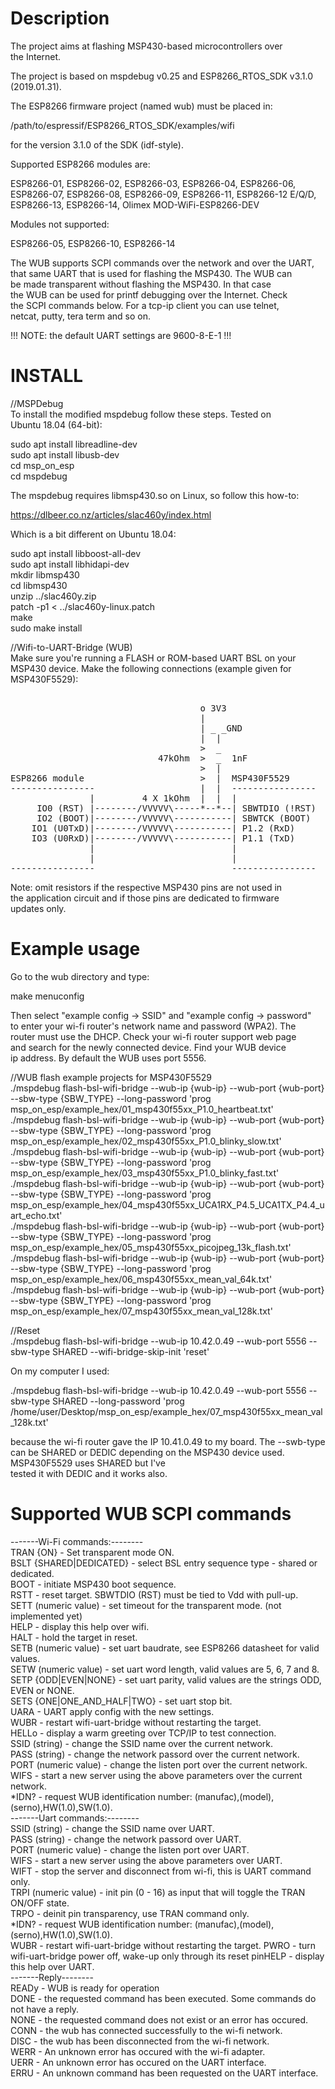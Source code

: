 Description  
===================================================================   
The project aims at flashing MSP430-based microcontrollers over  
the Internet.  
  
The project is based on mspdebug v0.25 and ESP8266_RTOS_SDK v3.1.0  
(2019.01.31).  
  
The ESP8266 firmware project (named wub) must be placed in:  
    
/path/to/espressif/ESP8266_RTOS_SDK/examples/wifi  
      
for the version 3.1.0 of the SDK (idf-style).  

Supported ESP8266 modules are:  

ESP8266-01, ESP8266-02, ESP8266-03, ESP8266-04, ESP8266-06,  
ESP8266-07, ESP8266-08, ESP8266-09, ESP8266-11, ESP8266-12 E/Q/D,  
ESP8266-13, ESP8266-14, Olimex MOD-WiFi-ESP8266-DEV  

Modules not supported:  

ESP8266-05, ESP8266-10, ESP8266-14  

The WUB supports SCPI commands over the network and over the UART,  
that same UART that is used for flashing the MSP430. The WUB can  
be made transparent without flashing the MSP430. In that case  
the WUB can be used for printf debugging over the Internet. Check  
the SCPI commands below. For a tcp-ip client you can use telnet,  
netcat, putty, tera term and so on.  


!!! NOTE: the default UART settings are 9600-8-E-1 !!!  


INSTALL  
===================================================================
//MSPDebug  
To install the modified mspdebug follow these steps. Tested on  
Ubuntu 18.04 (64-bit):  

sudo apt install libreadline-dev  
sudo apt install libusb-dev  
cd msp_on_esp  
cd mspdebug  

The mspdebug requires libmsp430.so on Linux, so follow this how-to:  

https://dlbeer.co.nz/articles/slac460y/index.html  

Which is a bit different on Ubuntu 18.04:  

sudo apt install libboost-all-dev  
sudo apt install libhidapi-dev  
mkdir libmsp430  
cd libmsp430  
unzip ../slac460y.zip  
patch -p1 < ../slac460y-linux.patch  
make  
sudo make install  

//Wifi-to-UART-Bridge (WUB)  
Make sure you're running a FLASH or ROM-based UART BSL on your  
MSP430 device. Make the following connections (example given for   
MSP430F5529):  
<pre>  
                                    o 3V3      
                                    |                                                                                
                                    | _ _GND  
                                    |  |
                                    >  _
                            47kOhm  >  _  1nF
                                    >  |
ESP8266 module                      >  |  MSP430F5529
----------------                    |  |  ----------------
               |         4 X 1kOhm  |  |  |
     IO0 (RST) |--------/VVVVV\-----*--*--| SBWTDIO (!RST)
     IO2 (BOOT)|--------/VVVVV\-----------| SBWTCK (BOOT)
    IO1 (U0TxD)|--------/VVVVV\-----------| P1.2 (RxD)
    IO3 (U0RxD)|--------/VVVVV\-----------| P1.1 (TxD)
               |                          |
               |                          |
----------------                          ----------------
</pre>  

Note: omit resistors if the respective MSP430 pins are not used in  
the application circuit and if those pins are dedicated to firmware  
updates only.   

Example usage  
===================================================================
Go to the wub directory and type:  

make menuconfig  

Then select "example config -> SSID" and "example config -> password"  
to enter your wi-fi router's network name and password (WPA2). The  
router must use the DHCP. Check your wi-fi router support web page   
and search for the newly connected device. Find your WUB device  
ip address. By default the WUB uses port 5556.   

//WUB flash example projects for MSP430F5529  
./mspdebug flash-bsl-wifi-bridge --wub-ip {wub-ip} --wub-port {wub-port} --sbw-type {SBW_TYPE} --long-password 'prog msp_on_esp/example_hex/01_msp430f55xx_P1.0_heartbeat.txt'  
./mspdebug flash-bsl-wifi-bridge --wub-ip {wub-ip} --wub-port {wub-port} --sbw-type {SBW_TYPE} --long-password 'prog msp_on_esp/example_hex/02_msp430f55xx_P1.0_blinky_slow.txt'  
./mspdebug flash-bsl-wifi-bridge --wub-ip {wub-ip} --wub-port {wub-port} --sbw-type {SBW_TYPE} --long-password 'prog msp_on_esp/example_hex/03_msp430f55xx_P1.0_blinky_fast.txt'  
./mspdebug flash-bsl-wifi-bridge --wub-ip {wub-ip} --wub-port {wub-port} --sbw-type {SBW_TYPE} --long-password 'prog msp_on_esp/example_hex/04_msp430f55xx_UCA1RX_P4.5_UCA1TX_P4.4_uart_echo.txt'  
./mspdebug flash-bsl-wifi-bridge --wub-ip {wub-ip} --wub-port {wub-port} --sbw-type {SBW_TYPE} --long-password 'prog msp_on_esp/example_hex/05_msp430f55xx_picojpeg_13k_flash.txt'  
./mspdebug flash-bsl-wifi-bridge --wub-ip {wub-ip} --wub-port {wub-port} --sbw-type {SBW_TYPE} --long-password 'prog msp_on_esp/example_hex/06_msp430f55xx_mean_val_64k.txt'  
./mspdebug flash-bsl-wifi-bridge --wub-ip {wub-ip} --wub-port {wub-port} --sbw-type {SBW_TYPE} --long-password 'prog msp_on_esp/example_hex/07_msp430f55xx_mean_val_128k.txt'  

//Reset  
./mspdebug flash-bsl-wifi-bridge --wub-ip 10.42.0.49 --wub-port 5556 --sbw-type SHARED --wifi-bridge-skip-init 'reset'  

On my computer I used:  

./mspdebug flash-bsl-wifi-bridge --wub-ip 10.42.0.49 --wub-port 5556 --sbw-type SHARED --long-password 'prog /home/user/Desktop/msp_on_esp/example_hex/07_msp430f55xx_mean_val_128k.txt'  

because the wi-fi router gave the IP 10.41.0.49 to my board. The --swb-type can be SHARED or DEDIC depending on the MSP430 device used. MSP430F5529 uses SHARED but I've  
tested it with DEDIC and it works also.   

Supported WUB SCPI commands  
===================================================================  
-------Wi-Fi commands:--------  
TRAN {ON} - Set transparent mode ON.  
BSLT {SHARED|DEDICATED} - select BSL entry sequence type - shared or dedicated.  
BOOT - initiate MSP430 boot sequence.  
RSTT - reset target. SBWTDIO (RST) must be tied to Vdd with pull-up.  
SETT (numeric value) - set timeout for the transparent mode. (not implemented yet)  
HELP - display this help over wifi.  
HALT - hold the target in reset.  
SETB (numeric value) - set uart baudrate, see ESP8266 datasheet for valid values.  
SETW (numeric value) - set uart word length, valid values are 5, 6, 7 and 8.  
SETP {ODD|EVEN|NONE} - set uart parity, valid values are the strings ODD, EVEN or NONE.  
SETS {ONE|ONE_AND_HALF|TWO} - set uart stop bit.  
UARA - UART apply config with the new settings.  
WUBR - restart wifi-uart-bridge without restarting the target.  
HELLo - display a warm greeting over TCP/IP to test connection.  
SSID (string) - change the SSID name over the current network.  
PASS (string) - change the network passord over the current network.  
PORT (numeric value) - change the listen port over the current network.  
WIFS - start a new server using the above parameters over the current network.  
*IDN? - request WUB identification number: (manufac),(model),(serno),HW(1.0),SW(1.0).  
-------Uart commands:--------  
SSID (string) - change the SSID name over UART.  
PASS (string) - change the network passord over UART.  
PORT (numeric value) - change the listen port over UART.  
WIFS - start a new server using the above parameters over UART.  
WIFT - stop the server and disconnect from wi-fi, this is UART command only.  
TRPI (numeric value) - init pin (0 - 16) as input that will toggle the TRAN ON/OFF state.  
TRPO - deinit pin transparency, use TRAN command only.  
*IDN? - request WUB identification number: (manufac),(model),(serno),HW(1.0),SW(1.0).  
WUBR - restart wifi-uart-bridge without restarting the target.
PWRO - turn wifi-uart-bridge power off, wake-up only through its reset pinHELP - display this help over UART.  
-------Reply--------  
READy - WUB is ready for operation  
DONE - the requested command has been executed. Some commands do not have a reply.  
NONE - the requested command does not exist or an error has occured.  
CONN - the wub has connected successfully to the wi-fi network.  
DISC - the wub has been disconnected from the wi-fi network.  
WERR - An unknown error has occured with the wi-fi adapter.  
UERR - An unknown error has occured on the UART interface.  
ERRU - An unknown command has been requested on the UART interface.  

